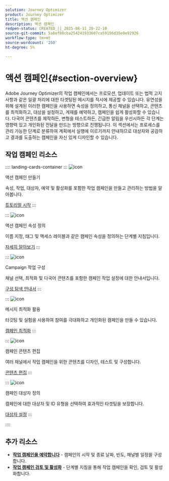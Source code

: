 ```yaml
---
solution: Journey Optimizer
product: Journey Optimizer
title: 액션 캠페인
description: 액션 캠페인
redpen-status: CREATED_||_2025-08-11_20-22-10
source-git-commit: 5a8ef88cba254241933607ca59156d35e0e92926
workflow-type: tm+mt
source-wordcount: '250'
ht-degree: 5%

---
```



# 액션 캠페인{#section-overview}

Adobe Journey Optimizer의 작업 캠페인에서는 프로모션, 업데이트 또는 법적 고지 사항과 같은 일괄 처리에 대한 타겟팅된 메시지를 적시에 제공할 수 있습니다. 유연성을 위해 설계된 이러한 캠페인을 사용하면 속성을 정의하고, 통신 채널을 선택하고, 콘텐츠를 최적화하고, 대상을 설정하고, 게재를 예약하고, 캠페인을 쉽게 활성화할 수 있습니다. 다국어 콘텐츠를 제작하든, 변형을 테스트하든, 긴급한 알림을 우선시하든 각 단계는 영향력 있고 개인화된 전달을 만드는 방향으로 진행됩니다. 이 섹션에서는 프로세스를 관리 가능한 단계로 분류하여 계획에서 실행에 이르기까지 안내하므로 대상자와 공감하고 결과를 도출하는 캠페인을 자신 있게 디자인할 수 있습니다.

## 작업 캠페인 리소스

:::: landing-cards-container
:::
![icon](https://cdn.experienceleague.adobe.com/icons/circle-play.svg?lang=ko)

액션 캠페인 만들기

속성, 작업, 대상자, 예약 및 활성화를 포함한 작업 캠페인을 만들고 관리하는 방법을 알아봅니다.

[튜토리얼 시작](../using/campaigns/create-campaign.md)
:::

:::
![icon](https://cdn.experienceleague.adobe.com/icons/gear.svg?lang=ko)

액션 캠페인 속성 정의

이름 지정, 태그 및 액세스 레이블과 같은 캠페인 속성을 정의하는 단계별 지침입니다.

[자세히 알아보기](../using/campaigns/campaign-properties.md)
:::

:::
![icon](https://cdn.experienceleague.adobe.com/icons/list-check.svg?lang=ko)

Campaign 작업 구성

채널 선택, 최적화 및 다국어 콘텐츠를 포함한 캠페인 작업 설정에 대한 안내서입니다.

[구성 탐색 안내서](../using/campaigns/campaign-action.md)
:::

:::
![icon](https://cdn.experienceleague.adobe.com/icons/bullseye.svg?lang=ko)

메시지 최적화 활용

타깃팅 및 실험을 사용하여 참여를 극대화하고 개인화된 캠페인을 만들 수 있습니다.

[캠페인 최적화](../using/campaigns/campaigns-message-optimization.md)
:::

:::
![icon](https://cdn.experienceleague.adobe.com/icons/pencil-alt.svg?lang=ko)

캠페인 콘텐츠 편집

여러 채널에서 작업 캠페인을 위한 콘텐츠를 디자인, 테스트 및 구성합니다.

[콘텐츠 편집](../using/campaigns/campaign-content.md)
:::

:::
![icon](https://cdn.experienceleague.adobe.com/icons/users.svg?lang=ko)

캠페인 대상자 정의

캠페인에 대한 대상자 및 ID 유형을 선택하여 효과적인 타겟팅을 보장합니다.

[대상자 설정](../using/campaigns/campaign-audience.md)
:::

::::


## 추가 리소스

- **[작업 캠페인을 예약합니다](../using/campaigns/campaign-schedule.md)** - 캠페인의 시작 및 종료 날짜, 빈도, 채널별 일정을 구성합니다.
- **[작업 캠페인 검토 및 활성화](../using/campaigns/review-activate-campaign.md)** - 단계별 지침을 통해 작업 캠페인을 확인, 검토 및 활성화합니다.
